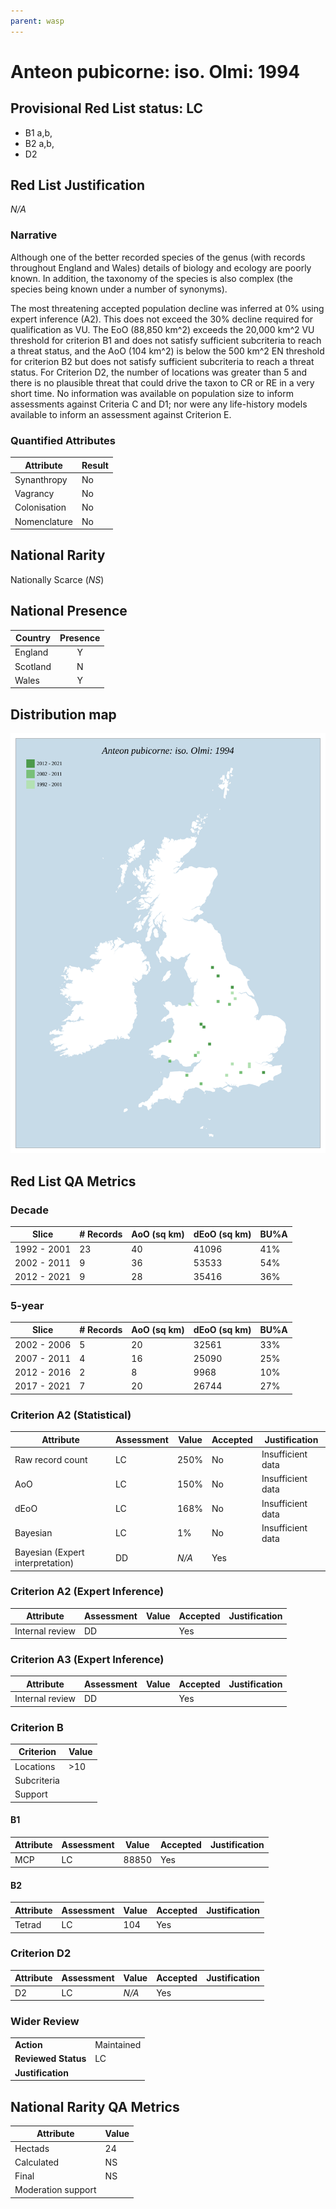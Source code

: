 ```yaml
---
parent: wasp
---
```


# Anteon pubicorne: iso. Olmi: 1994

## Provisional Red List status: LC
- B1 a,b, 
- B2 a,b, 
- D2

## Red List Justification
*N/A*
### Narrative
Although one of the better recorded species of the genus (with records throughout England and Wales) details of biology and ecology are poorly known. In addition, the taxonomy of the species is also complex (the species being known under a number of synonyms).

The most threatening accepted population decline was inferred at 0% using expert inference (A2). This does not exceed the 30% decline required for qualification as VU. The EoO (88,850 km^2) exceeds the 20,000 km^2 VU threshold for criterion B1 and does not satisfy sufficient subcriteria to reach a threat status, and the AoO (104 km^2) is below the 500 km^2 EN threshold for criterion B2 but does not satisfy sufficient subcriteria to reach a threat status. For Criterion D2, the number of locations was greater than 5 and there is no plausible threat that could drive the taxon to CR or RE in a very short time. No information was available on population size to inform assessments against Criteria C and D1; nor were any life-history models available to inform an assessment against Criterion E.
### Quantified Attributes
|Attribute|Result|
|---|---|
|Synanthropy|No|
|Vagrancy|No|
|Colonisation|No|
|Nomenclature|No|


## National Rarity
Nationally Scarce (*NS*)

## National Presence
|Country|Presence
|---|:-:|
|England|Y|
|Scotland|N|
|Wales|Y|


## Distribution map
![](../map/290.svg)

## Red List QA Metrics
### Decade
| Slice | # Records | AoO (sq km) | dEoO (sq km) |BU%A |
|---|---|---|---|---|
|1992 - 2001|23|40|41096|41%|
|2002 - 2011|9|36|53533|54%|
|2012 - 2021|9|28|35416|36%|
### 5-year
| Slice | # Records | AoO (sq km) | dEoO (sq km) |BU%A |
|---|---|---|---|---|
|2002 - 2006|5|20|32561|33%|
|2007 - 2011|4|16|25090|25%|
|2012 - 2016|2|8|9968|10%|
|2017 - 2021|7|20|26744|27%|
### Criterion A2 (Statistical)
|Attribute|Assessment|Value|Accepted|Justification
|---|---|---|---|---|
|Raw record count|LC|250%|No|Insufficient data|
|AoO|LC|150%|No|Insufficient data|
|dEoO|LC|168%|No|Insufficient data|
|Bayesian|LC|1%|No|Insufficient data|
|Bayesian (Expert interpretation)|DD|*N/A*|Yes||
### Criterion A2 (Expert Inference)
|Attribute|Assessment|Value|Accepted|Justification
|---|---|---|---|---|
|Internal review|DD||Yes||
### Criterion A3 (Expert Inference)
|Attribute|Assessment|Value|Accepted|Justification
|---|---|---|---|---|
|Internal review|DD||Yes||
### Criterion B
|Criterion| Value|
|---|---|
|Locations|>10|
|Subcriteria||
|Support||
#### B1
|Attribute|Assessment|Value|Accepted|Justification
|---|---|---|---|---|
|MCP|LC|88850|Yes||
#### B2
|Attribute|Assessment|Value|Accepted|Justification
|---|---|---|---|---|
|Tetrad|LC|104|Yes||
### Criterion D2
|Attribute|Assessment|Value|Accepted|Justification
|---|---|---|---|---|
|D2|LC|*N/A*|Yes||
### Wider Review
|  |  |
|---|---|
|**Action**|Maintained|
|**Reviewed Status**|LC|
|**Justification**||


## National Rarity QA Metrics
|Attribute|Value|
|---|---|
|Hectads|24|
|Calculated|NS|
|Final|NS|
|Moderation support||


